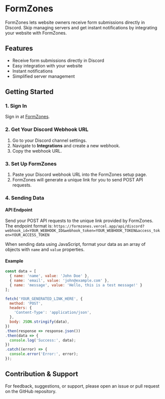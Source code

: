 # FormZones

FormZones lets website owners receive form submissions directly in Discord. Skip managing servers and get instant notifications by integrating your website with FormZones.

## Features

- Receive form submissions directly in Discord
- Easy integration with your website
- Instant notifications
- Simplified server management

## Getting Started

### 1. Sign In

Sign in at [FormZones](https://formzones.vercel.app).

### 2. Get Your Discord Webhook URL

1. Go to your Discord channel settings.
2. Navigate to **Integrations** and create a new webhook.
3. Copy the webhook URL.

### 3. Set Up FormZones

1. Paste your Discord webhook URL into the FormZones setup page.
2. FormZones will generate a unique link for you to send POST API requests.

### 4. Sending Data

#### API Endpoint
Send your POST API requests to the unique link provided by FormZones. The endpoint format is:
```https://formzones.vercel.app/api/discord?webhook_id=YOUR_WEBHOOK_ID&webhook_token=YOUR_WEBHOOK_TOKEN&access_token=YOUR_ACCESS_TOKEN```

When sending data using JavaScript, format your data as an array of objects with `name` and `value` properties.

#### Example

```javascript
const data = [
  { name: 'name', value: 'John Doe' },
  { name: 'email', value: 'john@example.com' },
  { name: 'message', value: 'Hello, this is a test message!' }
];

fetch('YOUR_GENERATED_LINK_HERE', {
  method: 'POST',
  headers: {
    'Content-Type': 'application/json',
  },
  body: JSON.stringify(data),
})
.then(response => response.json())
.then(data => {
  console.log('Success:', data);
})
.catch((error) => {
  console.error('Error:', error);
});
```

## Contribution & Support

For feedback, suggestions, or support, please open an issue or pull request on the GitHub repository.
